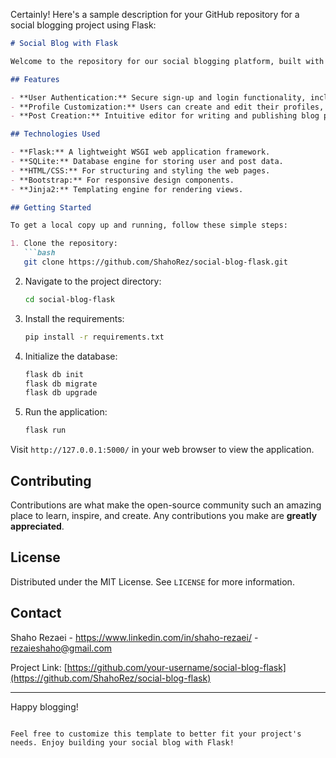 Certainly! Here's a sample description for your GitHub repository for a social blogging project using Flask:

```markdown
# Social Blog with Flask

Welcome to the repository for our social blogging platform, built with Flask! This project aims to provide a simple yet powerful blogging platform where users can share their thoughts, interact with others, and build a community around their interests.

## Features

- **User Authentication:** Secure sign-up and login functionality, including password recovery.
- **Profile Customization:** Users can create and edit their profiles, adding a personal touch to their blogging space.
- **Post Creation:** Intuitive editor for writing and publishing blog posts.

## Technologies Used

- **Flask:** A lightweight WSGI web application framework.
- **SQLite:** Database engine for storing user and post data.
- **HTML/CSS:** For structuring and styling the web pages.
- **Bootstrap:** For responsive design components.
- **Jinja2:** Templating engine for rendering views.

## Getting Started

To get a local copy up and running, follow these simple steps:

1. Clone the repository:
   ```bash
   git clone https://github.com/ShahoRez/social-blog-flask.git
   ```
2. Navigate to the project directory:
   ```bash
   cd social-blog-flask
   ```
3. Install the requirements:
   ```bash
   pip install -r requirements.txt
   ```
4. Initialize the database:
   ```bash
   flask db init
   flask db migrate
   flask db upgrade
   ```
5. Run the application:
   ```bash
   flask run
   ```

Visit `http://127.0.0.1:5000/` in your web browser to view the application.

## Contributing

Contributions are what make the open-source community such an amazing place to learn, inspire, and create. Any contributions you make are **greatly appreciated**.

## License

Distributed under the MIT License. See `LICENSE` for more information.

## Contact

Shaho Rezaei - https://www.linkedin.com/in/shaho-rezaei/ - rezaieshaho@gmail.com

Project Link: [https://github.com/your-username/social-blog-flask](https://github.com/ShahoRez/social-blog-flask)

---

Happy blogging!
```

Feel free to customize this template to better fit your project's needs. Enjoy building your social blog with Flask!
